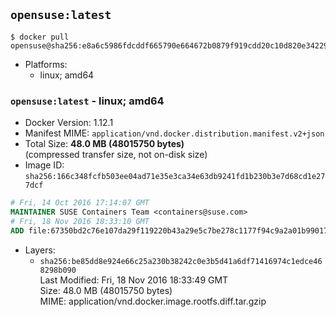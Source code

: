 ## `opensuse:latest`

```console
$ docker pull opensuse@sha256:e8a6c5986fdcddf665790e664672b0879f919cdd20c10d820e3422909cd81fd5
```

-	Platforms:
	-	linux; amd64

### `opensuse:latest` - linux; amd64

-	Docker Version: 1.12.1
-	Manifest MIME: `application/vnd.docker.distribution.manifest.v2+json`
-	Total Size: **48.0 MB (48015750 bytes)**  
	(compressed transfer size, not on-disk size)
-	Image ID: `sha256:166c348fcfb503ee04ad71e35e3ca34e63db9241fd1b230b3e7d68cd1e277dcf`

```dockerfile
# Fri, 14 Oct 2016 17:14:07 GMT
MAINTAINER SUSE Containers Team <containers@suse.com>
# Fri, 18 Nov 2016 18:33:10 GMT
ADD file:67350bd2c76e107da29f119220b43a29e5c7be278c1177f94c9a2a01b99017c5 in / 
```

-	Layers:
	-	`sha256:be85dd8e924e66c25a230b38242c0e3b5d41a6df71416974c1edce468298b090`  
		Last Modified: Fri, 18 Nov 2016 18:33:49 GMT  
		Size: 48.0 MB (48015750 bytes)  
		MIME: application/vnd.docker.image.rootfs.diff.tar.gzip
